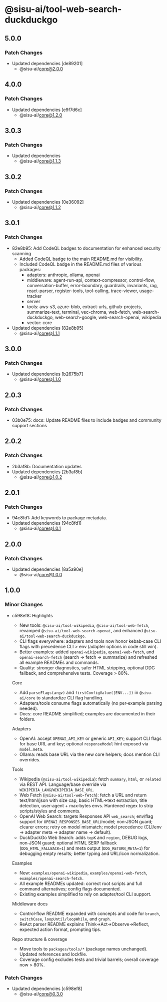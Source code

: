 # @sisu-ai/tool-web-search-duckduckgo

## 5.0.0

### Patch Changes

- Updated dependencies [de89201]
  - @sisu-ai/core@2.0.0

## 4.0.0

### Patch Changes

- Updated dependencies [e9f7d6c]
  - @sisu-ai/core@1.2.0

## 3.0.3

### Patch Changes

- Updated dependencies
  - @sisu-ai/core@1.1.3

## 3.0.2

### Patch Changes

- Updated dependencies [0e36092]
  - @sisu-ai/core@1.1.2

## 3.0.1

### Patch Changes

- 82e8b95: Add CodeQL badges to documentation for enhanced security scanning
  - Added CodeQL badge to the main README.md for visibility.
  - Included CodeQL badge in the README.md files of various packages:
    - adapters: anthropic, ollama, openai
    - middleware: agent-run-api, context-compressor, control-flow, conversation-buffer, error-boundary, guardrails, invariants, rag, react-parser, register-tools, tool-calling, trace-viewer, usage-tracker
    - server
    - tools: aws-s3, azure-blob, extract-urls, github-projects, summarize-text, terminal, vec-chroma, web-fetch, web-search-duckduckgo, web-search-google, web-search-openai, wikipedia
    - vector: core
- Updated dependencies [82e8b95]
  - @sisu-ai/core@1.1.1

## 3.0.0

### Patch Changes

- Updated dependencies [b2675b7]
  - @sisu-ai/core@1.1.0

## 2.0.3

### Patch Changes

- 03b0e75: docs: Update README files to include badges and community support sections

## 2.0.2

### Patch Changes

- 2b3af8b: Documentation updates
- Updated dependencies [2b3af8b]
  - @sisu-ai/core@1.0.2

## 2.0.1

### Patch Changes

- 94c8fd1: Add keywords to package metadata.
- Updated dependencies [94c8fd1]
  - @sisu-ai/core@1.0.1

## 2.0.0

### Patch Changes

- Updated dependencies [8a5a90e]
  - @sisu-ai/core@1.0.0

## 1.0.0

### Minor Changes

- c598ef8: Highlights
  - New tools: `@sisu-ai/tool-wikipedia`, `@sisu-ai/tool-web-fetch`, revamped `@sisu-ai/tool-web-search-openai`, and enhanced `@sisu-ai/tool-web-search-duckduckgo`.
  - CLI flags everywhere: adapters and tools now honor kebab‑case CLI flags with precedence CLI > env (adapter options in code still win).
  - Better examples: added `openai-wikipedia`, `openai-web-fetch`, and `openai-search-fetch` (search → fetch → summarize) and refreshed all example READMEs and commands.
  - Quality: stronger diagnostics, safer HTML stripping, optional DDG fallback, and comprehensive tests. Coverage > 80%.

  Core
  - Add `parseFlags(argv)` and `firstConfigValue([ENV...])` in `@sisu-ai/core` to standardize CLI flag handling.
  - Adapters/tools consume flags automatically (no per‑example parsing needed).
  - Docs: core README simplified; examples are documented in their folders.

  Adapters
  - OpenAI: accept `OPENAI_API_KEY` or generic `API_KEY`; support CLI flags for base URL and key; optional `responseModel` hint exposed via `model.meta`.
  - Ollama: reads base URL via the new core helpers; docs mention CLI overrides.

  Tools
  - Wikipedia (`@sisu-ai/tool-wikipedia`): fetch `summary`, `html`, or `related` via REST API. Language/base override via `WIKIPEDIA_LANG`/`WIKIPEDIA_BASE_URL`.
  - Web Fetch (`@sisu-ai/tool-web-fetch`): fetch a URL and return text/html/json with size cap, basic HTML→text extraction, title detection, user‑agent + max‑bytes envs. Hardened regex to strip scripts/styles and comments.
  - OpenAI Web Search: targets Responses API `web_search`; env/flag support for `OPENAI_RESPONSES_BASE_URL`/model; non‑JSON guard; clearer errors; retry on model mismatch; model precedence (CLI/env → adapter meta → adapter name → default).
  - DuckDuckGo Web Search: adds `topK` and `region`, DEBUG logs, non‑JSON guard; optional HTML SERP fallback (`DDG_HTML_FALLBACK=1`) and meta output (`DDG_RETURN_META=1`) for debugging empty results; better typing and URL/icon normalization.

  Examples
  - New: `examples/openai-wikipedia`, `examples/openai-web-fetch`, `examples/openai-search-fetch`.
  - All example READMEs updated: correct root scripts and full command alternatives; config flags documented.
  - Existing examples simplified to rely on adapter/tool CLI support.

  Middleware docs
  - Control‑flow README expanded with concepts and code for `branch`, `switchCase`, `loopUntil/loopWhile`, and `graph`.
  - ReAct parser README explains Think→Act→Observe→Reflect, expected action format, prompting tips.

  Repo structure & coverage
  - Move tools to `packages/tools/*` (package names unchanged). Updated references and lockfile.
  - Coverage config excludes tests and trivial barrels; overall coverage now > 80%.

### Patch Changes

- Updated dependencies [c598ef8]
  - @sisu-ai/core@0.3.0
